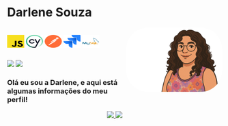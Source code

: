 <div style="display: inline_block"><br>
 <h1>Darlene Souza</h1>
  <img align="right" alt="Darlene-pic" height="150" style="border-radius:50px;" src="./avatar_sem_fundo.svg">
</div>
<div style="display: inline_block"><br>
   <img align="center" alt="Darlene-javascript" height="30" width="40" src="./javascript.svg">
   <img align="center" alt="Darlene-cypress" height="30" width="40" src="./cypress.svg">
   <img align="center" alt="Darlene-postman" height="30" width="40" src="./postman.svg">
   <img align="center" alt="Darlene-jira" height="30" width="40" src="./jira.svg">
   <img align="center" alt="Darlene-java" height="30" width="40" src="./msql.svg">

  ##


 
<div> 
  <a href = "mailto:darlene.leao.souza10@gmail.com"><img src="https://img.shields.io/badge/-Gmail-%23333?style=for-the-badge&logo=gmail&logoColor=white" target="_blank"></a>
  <a href="" target="_blank"><img src="https://www.linkedin.com/in/darleneleaosouza/" target="_blank"></a> 
  
  ### Olá eu sou a Darlene, e aqui está algumas informações do meu perfil!
<div align="center">
  <a href="https://github.com/marisavieira">
  <img height="180em" src="https://github-readme-stats.vercel.app/api?username=Darleneleao&show_icons=true&theme=dracula&include_all_commits=true&count_private=true"/>
  <img height="180em" src="https://github-readme-stats.vercel.app/api/top-langs/?username=Darleneleao&layout=compact&langs_count=7&theme=dracula"/>
